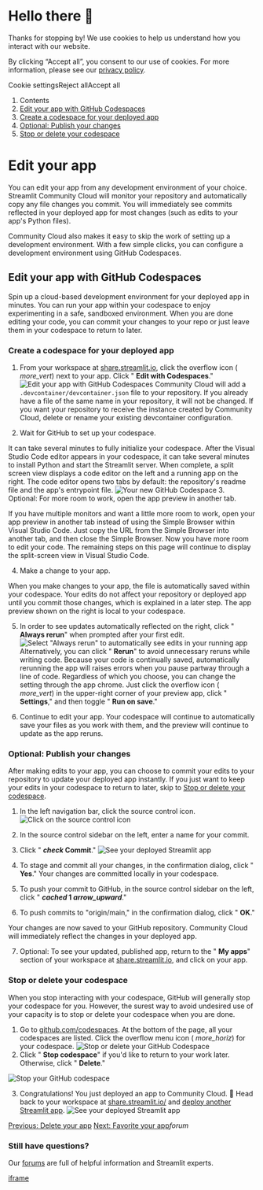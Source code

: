 # Hello there 👋

Thanks for stopping by! We use cookies to help us understand how you interact with our website.

By clicking “Accept all”, you consent to our use of cookies. For more information, please see our [privacy policy](https://docs.streamlit.io/deploy/streamlit-community-cloud/manage-your-app/www.streamlit.io/privacy-policy).

Cookie settingsReject allAccept all

1. Contents
2. [Edit your app with GitHub Codespaces](https://docs.streamlit.io/deploy/streamlit-community-cloud/manage-your-app/edit-your-app#edit-your-app-with-github-codespaces)
3. [Create a codespace for your deployed app](https://docs.streamlit.io/deploy/streamlit-community-cloud/manage-your-app/edit-your-app#create-a-codespace-for-your-deployed-app)
4. [Optional: Publish your changes](https://docs.streamlit.io/deploy/streamlit-community-cloud/manage-your-app/edit-your-app#optional-publish-your-changes)
5. [Stop or delete your codespace](https://docs.streamlit.io/deploy/streamlit-community-cloud/manage-your-app/edit-your-app#stop-or-delete-your-codespace)

# Edit your app

You can edit your app from any development environment of your choice. Streamlit Community Cloud will monitor your repository and automatically copy any file changes you commit. You will immediately see commits reflected in your deployed app for most changes (such as edits to your app's Python files).

Community Cloud also makes it easy to skip the work of setting up a development environment. With a few simple clicks, you can configure a development environment using GitHub Codespaces.

## Edit your app with GitHub Codespaces

Spin up a cloud-based development environment for your deployed app in minutes. You can run your app within your codespace to enjoy experimenting in a safe, sandboxed environment. When you are done editing your code, you can commit your changes to your repo or just leave them in your codespace to return to later.

### Create a codespace for your deployed app

1. From your workspace at [share.streamlit.io](https://share.streamlit.io/), click the overflow icon ( _more\_vert_) next to your app. Click " **Edit with Codespaces**."
![Edit your app with GitHub Codespaces](https://docs.streamlit.io/images/streamlit-community-cloud/workspace-app-edit.png)
Community Cloud will add a `.devcontainer/devcontainer.json` file to your repository. If you already have a file of the same name in your repository, it will not be changed. If you want your repository to receive the instance created by Community Cloud, delete or rename your existing devcontainer configuration.

2. Wait for GitHub to set up your codespace.

It can take several minutes to fully initialize your codespace. After the Visual Studio Code editor appears in your codespace, it can take several minutes to install Python and start the Streamlit server. When complete, a split screen view displays a code editor on the left and a running app on the right. The code editor opens two tabs by default: the repository's readme file and the app's entrypoint file.
![Your new GitHub Codespace](https://docs.streamlit.io/images/streamlit-community-cloud/deploy-template-blank-codespace.png)
3. Optional: For more room to work, open the app preview in another tab.

If you have multiple monitors and want a little more room to work, open your app preview in another tab instead of using the Simple Browser within Visual Studio Code. Just copy the URL from the Simple Browser into another tab, and then close the Simple Browser. Now you have more room to edit your code. The remaining steps on this page will continue to display the split-screen view in Visual Studio Code.

4. Make a change to your app.

When you make changes to your app, the file is automatically saved within your codespace. Your edits do not affect your repository or deployed app until you commit those changes, which is explained in a later step. The app preview shown on the right is local to your codespace.

5. In order to see updates automatically reflected on the right, click " **Always rerun**" when prompted after your first edit.
![Select "Always rerun" to automatically see edits in your running app](https://docs.streamlit.io/images/streamlit-community-cloud/deploy-template-blank-codespace-edit.png)
Alternatively, you can click " **Rerun**" to avoid unnecessary reruns while writing code. Because your code is continually saved, automatically rerunning the app will raises errors when you pause partway through a line of code. Regardless of which you choose, you can change the setting through the app chrome. Just click the overflow icon ( _more\_vert_) in the upper-right corner of your preview app, click " **Settings**," and then toggle " **Run on save**."

6. Continue to edit your app. Your codespace will continue to automatically save your files as you work with them, and the preview will continue to update as the app reruns.


### Optional: Publish your changes

After making edits to your app, you can choose to commit your edits to your repository to update your deployed app instantly. If you just want to keep your edits in your codespace to return to later, skip to [Stop or delete your codespace](https://docs.streamlit.io/deploy/streamlit-community-cloud/manage-your-app/edit-your-app#stop-or-delete-your-codespace).

1. In the left navigation bar, click the source control icon.
![Click on the source control icon](https://docs.streamlit.io/images/streamlit-community-cloud/deploy-template-blank-codespace-edit-source-control.png)
2. In the source control sidebar on the left, enter a name for your commit.

3. Click " **_check_ Commit**."
![See your deployed Streamlit app](https://docs.streamlit.io/images/streamlit-community-cloud/deploy-template-blank-codespace-edit-commit.png)
4. To stage and commit all your changes, in the confirmation dialog, click " **Yes**." Your changes are committed locally in your codespace.

5. To push your commit to GitHub, in the source control sidebar on the left, click " **_cached_ 1 _arrow\_upward_**."

6. To push commits to "origin/main," in the confirmation dialog, click " **OK**."

Your changes are now saved to your GitHub repository. Community Cloud will immediately reflect the changes in your deployed app.

7. Optional: To see your updated, published app, return to the " **My apps**" section of your workspace at [share.streamlit.io](https://share.streamlit.io/), and click on your app.


### Stop or delete your codespace

When you stop interacting with your codespace, GitHub will generally stop your codespace for you. However, the surest way to avoid undesired use of your capacity is to stop or delete your codespace when you are done.

1. Go to [github.com/codespaces](https://github.com/codespaces). At the bottom of the page, all your codespaces are listed. Click the overflow menu icon ( _more\_horiz_) for your codespace.
![Stop or delete your GitHub Codespace](https://docs.streamlit.io/images/streamlit-community-cloud/deploy-hello-codespace-manage.png)
2. Click " **Stop codespace**" if you'd like to return to your work later. Otherwise, click " **Delete**."

![Stop your GitHub codespace](https://docs.streamlit.io/images/streamlit-community-cloud/codespace-menu.png)

3. Congratulations! You just deployed an app to Community Cloud. 🎉 Head back to your workspace at [share.streamlit.io/](https://share.streamlit.io/) and [deploy another Streamlit app](https://docs.streamlit.io/deploy/streamlit-community-cloud/deploy-your-app).
![See your deployed Streamlit app](https://docs.streamlit.io/images/streamlit-community-cloud/deploy-template-blank-edited.png)

[Previous: Delete your app](https://docs.streamlit.io/deploy/streamlit-community-cloud/manage-your-app/delete-your-app) [Next: Favorite your app](https://docs.streamlit.io/deploy/streamlit-community-cloud/manage-your-app/favorite-your-app)_forum_

### Still have questions?

Our [forums](https://discuss.streamlit.io/) are full of helpful information and Streamlit experts.

[iframe](https://www.google.com/recaptcha/enterprise/anchor?ar=1&k=6Lck4YwlAAAAAEIE1hR--varWp0qu9F-8-emQn2v&co=aHR0cHM6Ly9kb2NzLnN0cmVhbWxpdC5pbzo0NDM.&hl=en&v=J79K9xgfxwT6Syzx-UyWdD89&size=invisible&cb=ptexww4nrkpv)